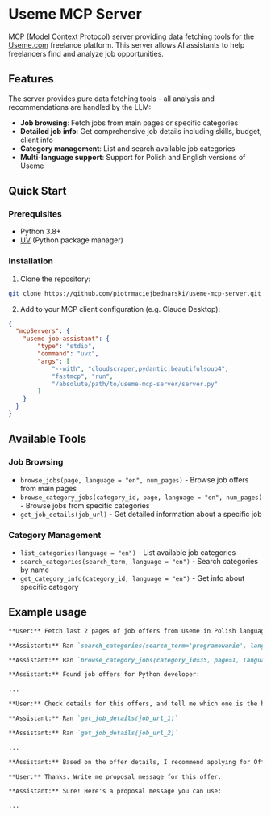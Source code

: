 # Useme MCP Server

MCP (Model Context Protocol) server providing data fetching tools for the [Useme.com](https://useme.com) freelance platform. This server allows AI assistants to help freelancers find and analyze job opportunities.

## Features

The server provides pure data fetching tools - all analysis and recommendations are handled by the LLM:

- **Job browsing**: Fetch jobs from main pages or specific categories
- **Detailed job info**: Get comprehensive job details including skills, budget, client info
- **Category management**: List and search available job categories
- **Multi-language support**: Support for Polish and English versions of Useme

## Quick Start

### Prerequisites
- Python 3.8+
- [UV](https://docs.astral.sh/uv/) (Python package manager)

### Installation

1. Clone the repository:
```bash
git clone https://github.com/piotrmaciejbednarski/useme-mcp-server.git
```

2. Add to your MCP client configuration (e.g. Claude Desktop):

```json
{
  "mcpServers": {
    "useme-job-assistant": {
        "type": "stdio",
        "command": "uvx",
        "args": [
            "--with", "cloudscraper,pydantic,beautifulsoup4",
            "fastmcp", "run",
            "/absolute/path/to/useme-mcp-server/server.py"
        ]
    }
  }
}
```

## Available Tools

### Job Browsing

- `browse_jobs(page, language = "en", num_pages)` - Browse job offers from main pages
- `browse_category_jobs(category_id, page, language = "en", num_pages)` - Browse jobs from specific categories
- `get_job_details(job_url)` - Get detailed information about a specific job

### Category Management

- `list_categories(language = "en")` - List available job categories
- `search_categories(search_term, language = "en")` - Search categories by name
- `get_category_info(category_id, language = "en")` - Get info about specific category

## Example usage

```md
**User:** Fetch last 2 pages of job offers from Useme in Polish language for Programming category. Then find a job offer for Python developer.

**Assistant:** Ran `search_categories(search_term='programowanie', language='pl')`

**Assistant:** Ran `browse_category_jobs(category_id=35, page=1, language='pl', num_pages=2)`

**Assistant:** Found job offers for Python developer:

...

**User:** Check details for this offers, and tell me which one is the best fit for me. I'm just starting out as a Python developer.

**Assistant:** Ran `get_job_details(job_url_1)`

**Assistant:** Ran `get_job_details(job_url_2)`

...

**Assistant:** Based on the offer details, I recommend applying for Offer 1 because it has a lower competition level and a reasonable budget for entry-level developers.

**User:** Thanks. Write me proposal message for this offer.

**Assistant:** Sure! Here's a proposal message you can use:

...
```